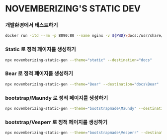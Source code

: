 NOVEMBERIZING'S STATIC DEV
==========================

### 개발환경에서 테스트하기

```sh
docker run -itd --rm -p 8090:80 --name nginx -v ${PWD}\docs:/usr/share/nginx/html:ro -d nginx
```


### Static 로 정적 페이지를 생성하기

```sh
npx novemberizing-static-gen --theme="static" --destination="docs"
```

### Bear 로 정적 페이지를 생성하기

```sh
npx novemberizing-static-gen --theme="Bear" --destination="docs\Bear"
```

<!-- TODO: REMOVE THIS -->
### bootstrap/Maundy 로 정적 페이지를 생성하기

```sh
npx novemberizing-static-gen --theme="bootstrapmade\Maundy" --destination="docs\bootstrapmade\Maundy"
```

### bootstrap/Vesperr 로 정적 페이지를 생성하기

```sh
npx novemberizing-static-gen --theme="bootstrapmade\Vesperr" --destination="docs\bootstrapmade\Vesperr"
```
<!-- TODO: REMOVE THIS -->
